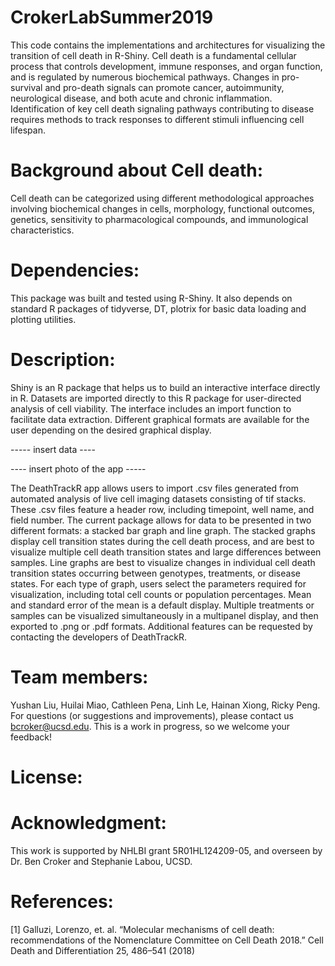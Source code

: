 # CrokerLabSummer2019
This code contains the implementations and architectures for visualizing the transition of cell death in R-Shiny. Cell death is a fundamental cellular process that controls development, immune responses, and organ function, and is regulated by numerous biochemical pathways. Changes in pro-survival and pro-death signals can promote cancer, autoimmunity, neurological disease, and both acute and chronic inflammation. Identification of key cell death signaling pathways contributing to disease requires methods to track responses to different stimuli influencing cell lifespan.  

# Background about Cell death: 
Cell death can be categorized using different methodological approaches involving biochemical changes in cells, morphology, functional outcomes, genetics, sensitivity to pharmacological compounds, and immunological characteristics. 


# Dependencies: 
This package was built and tested using R-Shiny. It also depends on standard R packages of tidyverse, DT, plotrix for basic data loading and plotting utilities.

# Description: 
Shiny is an R package that helps us to build an interactive interface directly in R. Datasets are imported directly to this R package for user-directed analysis of cell viability. The interface includes an import function to facilitate data extraction. Different graphical formats are available for the user depending on the desired graphical display.

----- insert data ----

---- insert photo of the app -----

The DeathTrackR app allows users to import .csv files generated from automated analysis of live cell imaging datasets consisting of tif stacks. These .csv files feature a header row, including timepoint, well name, and field number. The current package allows for data to be presented in two different formats:  a stacked bar graph and line graph. The stacked graphs display cell transition states during the cell death process, and are best to visualize multiple cell death transition states and large differences between samples. Line graphs are best to visualize changes in individual cell death transition states occurring between genotypes, treatments, or disease states. For each type of graph, users select the parameters required for visualization, including total cell counts or population percentages. Mean and standard error of the mean is a default display. Multiple treatments or samples can be visualized simultaneously in a multipanel display, and then exported to .png or .pdf formats. Additional features can be requested by contacting the developers of DeathTrackR. 

# Team members: 
Yushan Liu, Huilai Miao, Cathleen Pena, Linh Le, Hainan Xiong, Ricky Peng. For questions (or suggestions and improvements), please contact us bcroker@ucsd.edu. This is a work in progress, so we welcome your feedback!

# License: 

# Acknowledgment: 
This work is supported by NHLBI grant 5R01HL124209-05, and overseen by Dr. Ben Croker and Stephanie Labou, UCSD.

# References: 
[1] Galluzi, Lorenzo, et. al. “Molecular mechanisms of cell death: recommendations of the Nomenclature Committee on Cell Death 2018.” Cell Death and Differentiation 25, 486–541 (2018)

